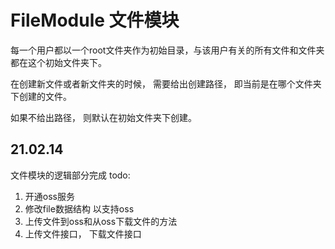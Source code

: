 # FileModule 文件模块

每一个用户都以一个root文件夹作为初始目录，与该用户有关的所有文件和文件夹都在这个初始文件夹下。

在创建新文件或者新文件夹的时候， 需要给出创建路径， 即当前是在哪个文件夹下创建的文件。

如果不给出路径， 则默认在初始文件夹下创建。

## 21.02.14

文件模块的逻辑部分完成 todo:

1. 开通oss服务
2. 修改file数据结构 以支持oss
3. 上传文件到oss和从oss下载文件的方法
4. 上传文件接口， 下载文件接口


